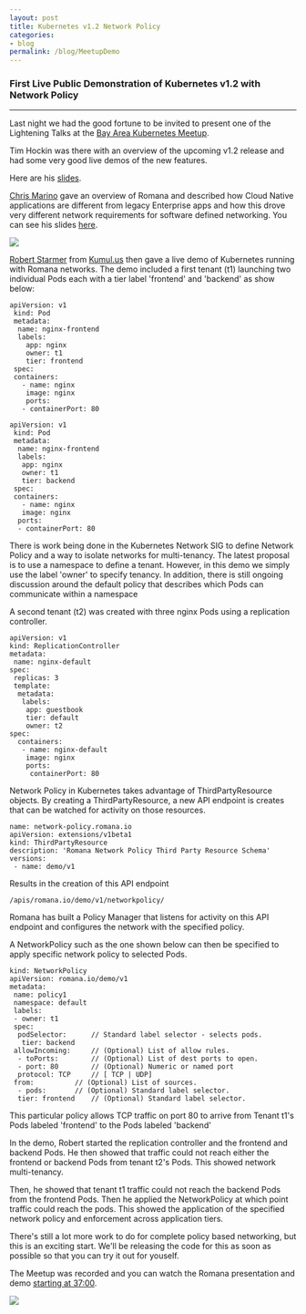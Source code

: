 ```yaml
---
layout: post
title: Kubernetes v1.2 Network Policy
categories:
- blog
permalink: /blog/MeetupDemo
---
```


### First Live Public Demonstration of Kubernetes v1.2 with Network Policy
---

Last night we had the good fortune to be invited to present one of the Lightening Talks at the [Bay Area Kubernetes Meetup]( http://www.meetup.com/Bay-Area-Kubernetes-Meetup/events/228213245/).

Tim Hockin was there with an overview of the upcoming v1.2 release and had some very good live demos of the new features.

Here are his [slides]( https://speakerdeck.com/thockin/news-from-the-front-v1-dot-2).



[Chris Marino]( https://twitter.com/chris_marino) gave an overview of Romana and described how Cloud Native applications are different from legacy Enterprise apps and how this drove very different network requirements for software defined networking. You can see his slides [here]( http://www.slideshare.net/RomanaProject/cloud-native-sdn).

![](http://image.slidesharecdn.com/21116k8smeetup-160212175750/95/cloud-native-sdn-1-638.jpg?cb=1455299970)



[Robert Starmer]( https://kumul.us/about/) from [Kumul.us](kumul.us) then gave a live demo of Kubernetes running with Romana networks. The demo included a first tenant (t1) launching two individual Pods each with a tier label 'frontend' and 'backend' as show below:

	apiVersion: v1
	 kind: Pod
	 metadata:
	  name: nginx-frontend
	  labels:
	    app: nginx
	    owner: t1
	    tier: frontend
	 spec:
	 containers:
	   - name: nginx
	    image: nginx
	    ports:
	   - containerPort: 80

	apiVersion: v1
	 kind: Pod
	 metadata:
	  name: nginx-frontend
	  labels:
	   app: nginx
	   owner: t1
	   tier: backend
	 spec:
	 containers:
	   - name: nginx
	   image: nginx
	  ports:
	  - containerPort: 80

There is work being done in the Kubernetes Network SIG to define Network Policy and a way to isolate networks for multi-tenancy. The latest proposal is to use a namespace to define a tenant. However, in this demo we simply use the label 'owner' to specify tenancy. In addition, there is still ongoing discussion around the default policy that describes which Pods can communicate within a namespace

A second tenant (t2) was created with three nginx Pods using a replication controller.

	apiVersion: v1
	kind: ReplicationController
	metadata:
	 name: nginx-default
	spec:
	 replicas: 3
	 template:
	  metadata:
	   labels:
	    app: guestbook
	    tier: default
	    owner: t2
	spec:
	  containers:
	   - name: nginx-default
	    image: nginx
	    ports:
	     containerPort: 80


Network Policy in Kubernetes takes advantage of ThirdPartyResource objects. By creating a ThirdPartyResource, a new API endpoint is creates that can be watched for activity on those resources. 

	name: network-policy.romana.io
	apiVersion: extensions/v1beta1
	kind: ThirdPartyResource
	description: 'Romana Network Policy Third Party Resource Schema'
	versions:
	 - name: demo/v1


Results in the creation of this API endpoint


	/apis/romana.io/demo/v1/networkpolicy/

Romana has built a Policy Manager that listens for activity on this API endpoint and configures the network with the specified policy.

A NetworkPolicy such as the one shown below can then be specified to apply specific network policy to selected Pods.

	kind: NetworkPolicy
	apiVersion: romana.io/demo/v1
	metadata:
	 name: policy1
	 namespace: default
	 labels:
	 - owner: t1
	 spec:
	  podSelector:		// Standard label selector - selects pods.
	   tier: backend
	 allowIncoming:		// (Optional) List of allow rules.
	  - toPorts:		// (Optional) List of dest ports to open.
	  - port: 80		// (Optional) Numeric or named port 
	  protocol: TCP		// [ TCP | UDP]
	 from:			// (Optional) List of sources.
	  - pods:		// (Optional) Standard label selector.
	  tier: frontend	// (Optional) Standard label selector.

This particular policy allows TCP traffic on port 80 to arrive from Tenant t1's Pods labeled 'frontend' to the Pods labeled 'backend'

In the demo, Robert started the replication controller and the frontend and backend Pods. He then showed that traffic could not reach either the frontend or backend Pods from tenant t2's Pods. This showed network multi-tenancy.

Then, he showed that tenant t1 traffic could not reach the backend Pods from the frontend Pods. Then he applied the NetworkPolicy at which point traffic could reach the pods.  This showed the application of the specified network policy and enforcement across application tiers.

There's still a lot more work to do for complete policy based networking, but this is an exciting start. We'll be releasing the code for this as soon as possible so that you can try it out for youself.

The Meetup was recorded and you can watch the Romana presentation and demo [starting at 37:00]( https://youtu.be/ab7mXAddaX8?t=37m14s).

![](https://i.ytimg.com/vi_webp/ab7mXAddaX8/mqdefault.webp)



